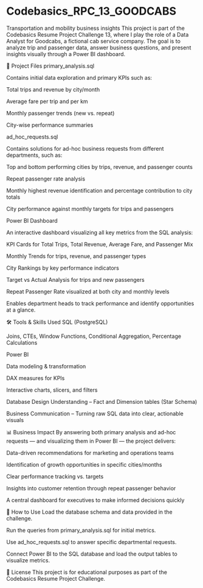 # Codebasics_RPC_13_GOODCABS
Transportation and mobility business insights
This project is part of the Codebasics Resume Project Challenge 13, where I play the role of a Data Analyst for Goodcabs, a fictional cab service company.
The goal is to analyze trip and passenger data, answer business questions, and present insights visually through a Power BI dashboard.

📂 Project Files
primary_analysis.sql

Contains initial data exploration and primary KPIs such as:

Total trips and revenue by city/month

Average fare per trip and per km

Monthly passenger trends (new vs. repeat)

City-wise performance summaries

ad_hoc_requests.sql

Contains solutions for ad-hoc business requests from different departments, such as:

Top and bottom performing cities by trips, revenue, and passenger counts

Repeat passenger rate analysis

Monthly highest revenue identification and percentage contribution to city totals

City performance against monthly targets for trips and passengers

Power BI Dashboard

An interactive dashboard visualizing all key metrics from the SQL analysis:

KPI Cards for Total Trips, Total Revenue, Average Fare, and Passenger Mix

Monthly Trends for trips, revenue, and passenger types

City Rankings by key performance indicators

Target vs Actual Analysis for trips and new passengers

Repeat Passenger Rate visualized at both city and monthly levels

Enables department heads to track performance and identify opportunities at a glance.

🛠 Tools & Skills Used
SQL (PostgreSQL)

Joins, CTEs, Window Functions, Conditional Aggregation, Percentage Calculations

Power BI

Data modeling & transformation

DAX measures for KPIs

Interactive charts, slicers, and filters

Database Design Understanding – Fact and Dimension tables (Star Schema)

Business Communication – Turning raw SQL data into clear, actionable visuals

📊 Business Impact
By answering both primary analysis and ad-hoc requests — and visualizing them in Power BI — the project delivers:

Data-driven recommendations for marketing and operations teams

Identification of growth opportunities in specific cities/months

Clear performance tracking vs. targets

Insights into customer retention through repeat passenger behavior

A central dashboard for executives to make informed decisions quickly

📌 How to Use
Load the database schema and data provided in the challenge.

Run the queries from primary_analysis.sql for initial metrics.

Use ad_hoc_requests.sql to answer specific departmental requests.

Connect Power BI to the SQL database and load the output tables to visualize metrics.

📜 License
This project is for educational purposes as part of the Codebasics Resume Project Challenge.

